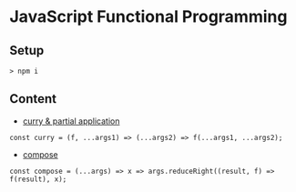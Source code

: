 # JavaScript Functional Programming

## Setup

`> npm i`

## Content


* [curry & partial application](./partial-apply.js)

`const curry = (f, ...args1) => (...args2) => f(...args1, ...args2);`

* [compose](./compose.js)

`const compose = (...args) => x => args.reduceRight((result, f) => f(result), x);`
